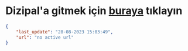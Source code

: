 # Dizipal'a gitmek için [buraya](None) tıklayın
        
```json
{
    "last_update": "28-08-2023 15:03:49",
    "url": "no active url"
}
```